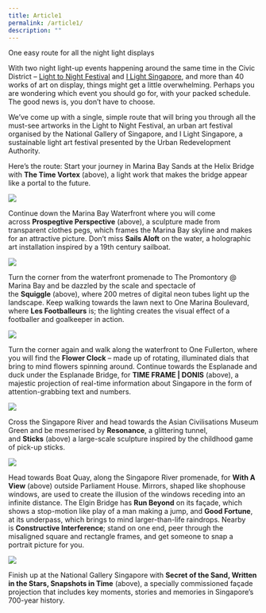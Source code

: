 ```yaml
---
title: Article1
permalink: /article1/
description: ""
---
```

One easy route for all the night light displays

With two night light-up events happening around the same time in the Civic District – [Light to Night Festival](https://www.nationalgallery.sg/festivals/light-to-night-traces-and-echoes) and [I Light Singapore](https://www.ilightsingapore.sg/), and more than 40 works of art on display, things might get a little overwhelming. Perhaps you are wondering which event you should go for, with your packed schedule. The good news is, you don’t have to choose.

We’ve come up with a single, simple route that will bring you through all the must-see artworks in the Light to Night Festival, an urban art festival organised by the National Gallery of Singapore, and I Light Singapore, a sustainable light art festival presented by the Urban Redevelopment Authority.

Here’s the route: Start your journey in Marina Bay Sands at the Helix Bridge with **The Time Vortex** (above), a light work that makes the bridge appear like a portal to the future.

![](https://www-a-list-sg.cwp-stg.sg/wp-content/uploads/2019/01/Prospegtive1-1024x682.jpg)

Continue down the Marina Bay Waterfront where you will come across **Prospegtive Perspective** (above), a sculpture made from transparent clothes pegs, which frames the Marina Bay skyline and makes for an attractive picture. Don’t miss **Sails Aloft** on the water, a holographic art installation inspired by a 19th century sailboat.

![](https://www-a-list-sg.cwp-stg.sg/wp-content/uploads/2019/01/Squiggle-1024x683.jpg)

Turn the corner from the waterfront promenade to The Promontory @ Marina Bay and be dazzled by the scale and spectacle of the **Squiggle** (above), where 200 metres of digital neon tubes light up the landscape. Keep walking towards the lawn next to One Marina Boulevard, where **Les Footballeurs** is; the lighting creates the visual effect of a footballer and goalkeeper in action.

![](https://www-a-list-sg.cwp-stg.sg/wp-content/uploads/2019/01/Time-Frame-1024x683.jpg)

Turn the corner again and walk along the waterfront to One Fullerton, where you will find the **Flower Clock** – made up of rotating, illuminated dials that bring to mind flowers spinning around. Continue towards the Esplanade and duck under the Esplanade Bridge, for **TIME FRAME | DONIS** (above), a majestic projection of real-time information about Singapore in the form of attention-grabbing text and numbers.

![](https://www-a-list-sg.cwp-stg.sg/wp-content/uploads/2019/01/Sticks-1024x683.jpg)

Cross the Singapore River and head towards the Asian Civilisations Museum Green and be mesmerised by **Resonance**, a glittering tunnel, and **Sticks** (above) a large-scale sculpture inspired by the childhood game of pick-up sticks.

![](https://www-a-list-sg.cwp-stg.sg/wp-content/uploads/2019/01/With-A-View-1024x683.jpg)

Head towards Boat Quay, along the Singapore River promenade, for **With A View** (above) outside Parliament House. Mirrors, shaped like shophouse windows, are used to create the illusion of the windows receding into an infinite distance. The Elgin Bridge has **Run Beyond** on its façade, which shows a stop-motion like play of a man making a jump, and **Good Fortune**, at its underpass, which brings to mind larger-than-life raindrops. Nearby is **Constructive Interference**; stand on one end, peer through the misaligned square and rectangle frames, and get someone to snap a portrait picture for you.

![](https://www-a-list-sg.cwp-stg.sg/wp-content/uploads/2019/01/Secret-of-the-Sands-1024x683.jpg)

Finish up at the National Gallery Singapore with **Secret of the Sand, Written in the Stars, Snapshots in Time** (above), a specially commissioned façade projection that includes key moments, stories and memories in Singapore’s 700-year history.